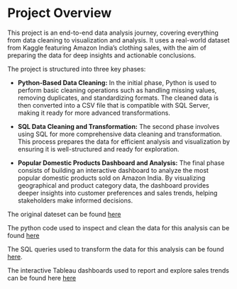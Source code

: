 # Project Overview
This project is an end-to-end data analysis journey, covering everything from data cleaning to visualization and analysis. It uses a real-world dataset from Kaggle featuring Amazon India’s clothing sales, with the aim of preparing the data for deep insights and actionable conclusions.

The project is structured into three key phases:

- **Python-Based Data Cleaning:**
In the initial phase, Python is used to perform basic cleaning operations such as handling missing values, removing duplicates, and standardizing formats. The cleaned data is then converted into a CSV file that is compatible with SQL Server, making it ready for more advanced transformations.

- **SQL Data Cleaning and Transformation:**
The second phase involves using SQL for more comprehensive data cleaning and transformation. This process prepares the data for efficient analysis and visualization by ensuring it is well-structured and ready for exploration.

- **Popular Domestic Products Dashboard and Analysis:**
The final phase consists of building an interactive dashboard to analyze the most popular domestic products sold on Amazon India. By visualizing geographical and product category data, the dashboard provides deeper insights into customer preferences and sales trends, helping stakeholders make informed decisions.


The original dateset can be found [here](https://github.com/SichengShenPersonal/e_commerce_project/tree/main/raw_data)

The python code used to inspect and clean the data for this analysis can be found [here](https://github.com/SichengShenPersonal/e_commerce_project/blob/main/python_code/e-commerce%20data%20cleaning.ipynb)

The SQL queries used to transform the data for this analysis can be found [here](https://github.com/SichengShenPersonal/e_commerce_project/tree/main/sql_queries).

The interactive Tableau dashboards used to report and explore sales trends can be found here [here](https://public.tableau.com/shared/QP7TFBBN9?:display_count=n&:origin=viz_share_link)
